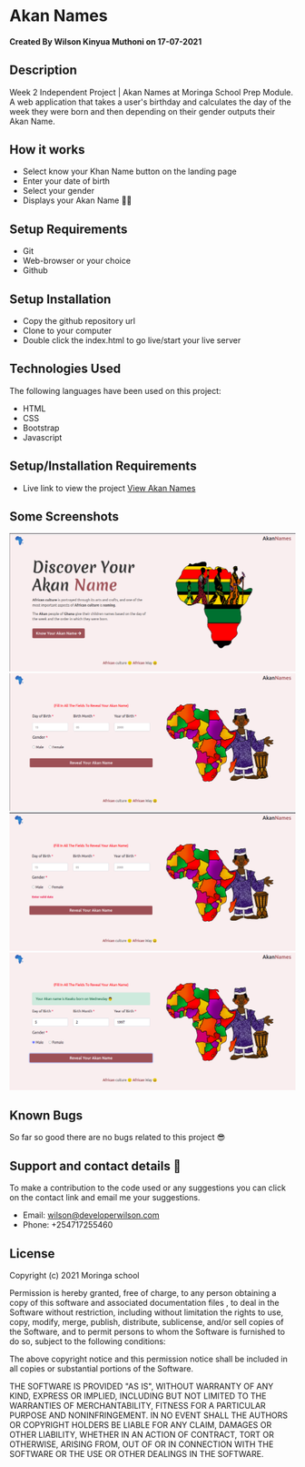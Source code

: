# Akan Names

#### Created By Wilson Kinyua Muthoni on 17-07-2021
## Description
Week 2 Independent Project | Akan Names at Moringa School Prep Module. A web application that takes a user's birthday and calculates the day of the week they were born and then depending on their gender outputs their Akan Name.
## How it works
* Select know your Khan Name button on the landing page
* Enter your date of birth
* Select your gender
* Displays your Akan Name 🎉🥳
## Setup Requirements
* Git
* Web-browser or your choice
* Github

## Setup Installation
* Copy the github repository url
* Clone to your computer
* Double click the index.html to go live/start your live server
## Technologies Used
 The following languages have been used on this project:
 * HTML
 * CSS
 * Bootstrap
 * Javascript

## Setup/Installation Requirements

* Live link to view the project <a href="https://wilsonkinyua.github.io/khan-names/">View Akan Names</a>
## Some Screenshots
<img src="./img/screenshots/1.png" alt="screenshot" />
<img src="./img/screenshots/2.png" alt="screenshot" />
<img src="./img/screenshots/3.png" alt="screenshot" />
<img src="./img/screenshots/4.png" alt="screenshot" />

## Known Bugs
 So far so good there are no bugs related to this project 😎
## Support and contact details 🙂
To make a contribution to the code used or any suggestions you can click on the contact link and email me your suggestions.
* Email: wilson@developerwilson.com
* Phone: +254717255460
## License


Copyright (c) 2021 Moringa school

Permission is hereby granted, free of charge, to any person obtaining a copy
of this software and associated documentation files , to deal
in the Software without restriction, including without limitation the rights
to use, copy, modify, merge, publish, distribute, sublicense, and/or sell
copies of the Software, and to permit persons to whom the Software is
furnished to do so, subject to the following conditions:

The above copyright notice and this permission notice shall be included in all
copies or substantial portions of the Software.

THE SOFTWARE IS PROVIDED "AS IS", WITHOUT WARRANTY OF ANY KIND, EXPRESS OR
IMPLIED, INCLUDING BUT NOT LIMITED TO THE WARRANTIES OF MERCHANTABILITY,
FITNESS FOR A PARTICULAR PURPOSE AND NONINFRINGEMENT. IN NO EVENT SHALL THE
AUTHORS OR COPYRIGHT HOLDERS BE LIABLE FOR ANY CLAIM, DAMAGES OR OTHER
LIABILITY, WHETHER IN AN ACTION OF CONTRACT, TORT OR OTHERWISE, ARISING FROM,
OUT OF OR IN CONNECTION WITH THE SOFTWARE OR THE USE OR OTHER DEALINGS IN THE
SOFTWARE.

  
